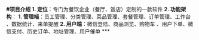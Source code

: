 **#项目介绍**
    **1.	定位**：专门为餐饮企业（餐厅、饭店）定制的一款软件
    **2.	功能架构**：
        **1.	管理端**：员工管理、分类管理、菜品管理、套餐管理、订单管理、工作台	、数据统计、来单提醒
        **2.	用户端**：微信登陆、商品浏览、购物车 、用户下单、微信支付、历史订单、地址管理、用户催单
        ***

